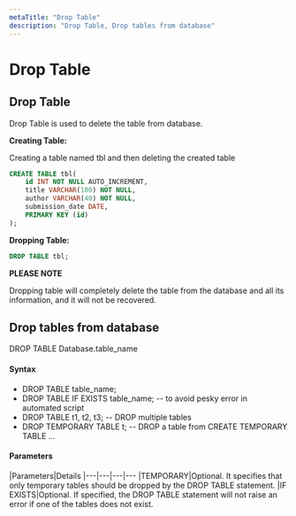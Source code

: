 ```yaml
---
metaTitle: "Drop Table"
description: "Drop Table, Drop tables from database"
---
```


# Drop Table



## Drop Table


Drop Table is used to delete the table from database.

**Creating Table:**

Creating a table named tbl and then deleting the created table

```sql
CREATE TABLE tbl(
    id INT NOT NULL AUTO_INCREMENT,
    title VARCHAR(100) NOT NULL,
    author VARCHAR(40) NOT NULL,
    submission_date DATE,
    PRIMARY KEY (id)
);

```

**Dropping Table:**

```sql
DROP TABLE tbl;

```

> 
**PLEASE NOTE**
<p>Dropping table will completely delete the table from the database and
all its information, and it will not be recovered.</p>




## Drop tables from database


DROP TABLE Database.table_name



#### Syntax


- DROP TABLE table_name;
- DROP TABLE IF EXISTS table_name;  -- to avoid pesky error in automated script
- DROP TABLE t1, t2, t3;   -- DROP multiple tables
- DROP TEMPORARY TABLE t;  -- DROP a table from CREATE TEMPORARY TABLE ...



#### Parameters


|Parameters|Details
|---|---|---|---
|TEMPORARY|Optional. It specifies that only temporary tables should be dropped by the DROP TABLE statement.
|IF EXISTS|Optional. If specified, the DROP TABLE statement will not raise an error if one of the tables does not exist.

